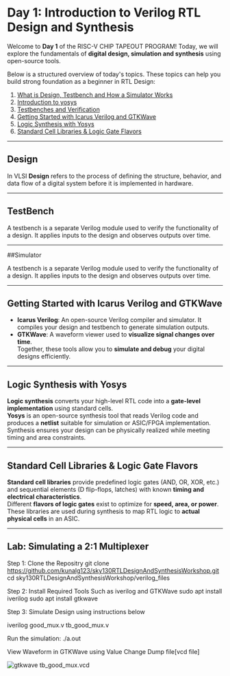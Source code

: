 # Day 1: Introduction to Verilog RTL Design and Synthesis

Welcome to **Day 1** of the RISC-V CHIP TAPEOUT PROGRAM! Today, we will explore the fundamentals of **digital design, simulation and synthesis** using open-source tools.  

Below is a structured overview of today's topics. These topics can help you build strong foundation as a beginner in RTL Design:

1. [What is Design, Testbench and How a Simulator Works](#how-a-simulator-works)  
2. [Introduction to yosys](#designing-rtl-circuits)  
3. [Testbenches and Verification](#testbenches-and-verification)  
4. [Getting Started with Icarus Verilog and GTKWave](#getting-started-with-icarus-verilog-and-gtkwave)  
5. [Logic Synthesis with Yosys](#logic-synthesis-with-yosys)  
6. [Standard Cell Libraries & Logic Gate Flavors](#standard-cell-libraries--logic-gate-flavors)  

---

## Design 

In VLSI **Design** refers to the process of defining the structure, behavior, and data flow of a digital system before it is implemented in hardware.

---

## TestBench

A testbench is a separate Verilog module used to verify the functionality of a design.
It applies inputs to the design and observes outputs over time.

---
##Simulator

A testbench is a separate Verilog module used to verify the functionality of a design.
It applies inputs to the design and observes outputs over time.

---

## Getting Started with Icarus Verilog and GTKWave

- **Icarus Verilog**: An open-source Verilog compiler and simulator. It compiles your design and testbench to generate simulation outputs.  
- **GTKWave**: A waveform viewer used to **visualize signal changes over time**.  
Together, these tools allow you to **simulate and debug** your digital designs efficiently.

---

## Logic Synthesis with Yosys

**Logic synthesis** converts your high-level RTL code into a **gate-level implementation** using standard cells.  
**Yosys** is an open-source synthesis tool that reads Verilog code and produces a **netlist** suitable for simulation or ASIC/FPGA implementation. Synthesis ensures your design can be physically realized while meeting timing and area constraints.

---

## Standard Cell Libraries & Logic Gate Flavors

**Standard cell libraries** provide predefined logic gates (AND, OR, XOR, etc.) and sequential elements (D flip-flops, latches) with known **timing and electrical characteristics**.  
Different **flavors of logic gates** exist to optimize for **speed, area, or power**. These libraries are used during synthesis to map RTL logic to **actual physical cells** in an ASIC.

---

## Lab: Simulating a 2:1 Multiplexer 
Step 1: Clone the Repositry
git clone https://github.com/kunalg123/sky130RTLDesignAndSynthesisWorkshop.git
cd sky130RTLDesignAndSynthesisWorkshop/verilog_files

Step 2: Install Required Tools Such as iverilog and GTKWave
sudo apt install iverilog
sudo apt install gtkwave

Step 3: Simulate Design using instructions below

iverilog good_mux.v tb_good_mux.v

Run the simulation:
./a.out

View Waveform in GTKWave using Value Change Dump file[vcd file]

![gtkwave tb_good_mux.vcd](D:\Day1\good_mux.png)



